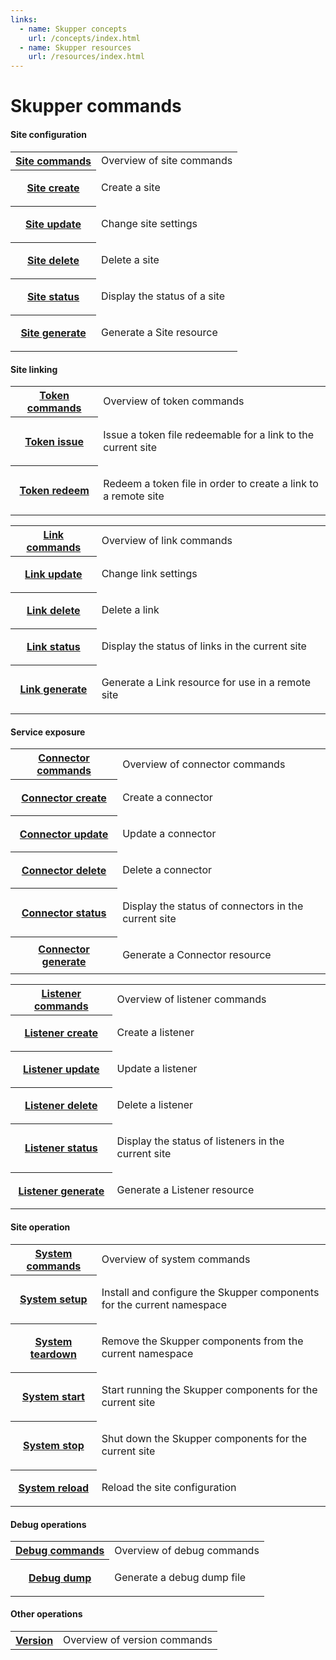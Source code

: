 ```yaml
---
links:
  - name: Skupper concepts
    url: /concepts/index.html
  - name: Skupper resources
    url: /resources/index.html
---
```


# Skupper commands

#### Site configuration

<table class="objects">
<tr><th><a href="{{site_prefix}}/commands/site/index.html">Site commands</a></th><td>Overview of site commands</td></tr>
<tr><th><a href="{{site_prefix}}/commands/site/create.html">Site create</a></th><td><p>Create a site</p>
</td></tr>
<tr><th><a href="{{site_prefix}}/commands/site/update.html">Site update</a></th><td><p>Change site settings</p>
</td></tr>
<tr><th><a href="{{site_prefix}}/commands/site/delete.html">Site delete</a></th><td><p>Delete a site</p>
</td></tr>
<tr><th><a href="{{site_prefix}}/commands/site/status.html">Site status</a></th><td><p>Display the status of a site</p>
</td></tr>
<tr><th><a href="{{site_prefix}}/commands/site/generate.html">Site generate</a></th><td><p>Generate a Site resource</p>
</td></tr>
</table>


#### Site linking

<table class="objects">
<tr><th><a href="{{site_prefix}}/commands/token/index.html">Token commands</a></th><td>Overview of token commands</td></tr>
<tr><th><a href="{{site_prefix}}/commands/token/issue.html">Token issue</a></th><td><p>Issue a token file redeemable for a link to the current site</p>
</td></tr>
<tr><th><a href="{{site_prefix}}/commands/token/redeem.html">Token redeem</a></th><td><p>Redeem a token file in order to create a link to a remote site</p>
</td></tr>
</table>

<table class="objects">
<tr><th><a href="{{site_prefix}}/commands/link/index.html">Link commands</a></th><td>Overview of link commands</td></tr>
<tr><th><a href="{{site_prefix}}/commands/link/update.html">Link update</a></th><td><p>Change link settings</p>
</td></tr>
<tr><th><a href="{{site_prefix}}/commands/link/delete.html">Link delete</a></th><td><p>Delete a link</p>
</td></tr>
<tr><th><a href="{{site_prefix}}/commands/link/status.html">Link status</a></th><td><p>Display the status of links in the current site</p>
</td></tr>
<tr><th><a href="{{site_prefix}}/commands/link/generate.html">Link generate</a></th><td><p>Generate a Link resource for use in a remote site</p>
</td></tr>
</table>


#### Service exposure

<table class="objects">
<tr><th><a href="{{site_prefix}}/commands/connector/index.html">Connector commands</a></th><td>Overview of connector commands</td></tr>
<tr><th><a href="{{site_prefix}}/commands/connector/create.html">Connector create</a></th><td><p>Create a connector</p>
</td></tr>
<tr><th><a href="{{site_prefix}}/commands/connector/update.html">Connector update</a></th><td><p>Update a connector</p>
</td></tr>
<tr><th><a href="{{site_prefix}}/commands/connector/delete.html">Connector delete</a></th><td><p>Delete a connector</p>
</td></tr>
<tr><th><a href="{{site_prefix}}/commands/connector/status.html">Connector status</a></th><td><p>Display the status of connectors in the current site</p>
</td></tr>
<tr><th><a href="{{site_prefix}}/commands/connector/generate.html">Connector generate</a></th><td><p>Generate a Connector resource</p>
</td></tr>
</table>

<table class="objects">
<tr><th><a href="{{site_prefix}}/commands/listener/index.html">Listener commands</a></th><td>Overview of listener commands</td></tr>
<tr><th><a href="{{site_prefix}}/commands/listener/create.html">Listener create</a></th><td><p>Create a listener</p>
</td></tr>
<tr><th><a href="{{site_prefix}}/commands/listener/update.html">Listener update</a></th><td><p>Update a listener</p>
</td></tr>
<tr><th><a href="{{site_prefix}}/commands/listener/delete.html">Listener delete</a></th><td><p>Delete a listener</p>
</td></tr>
<tr><th><a href="{{site_prefix}}/commands/listener/status.html">Listener status</a></th><td><p>Display the status of listeners in the current site</p>
</td></tr>
<tr><th><a href="{{site_prefix}}/commands/listener/generate.html">Listener generate</a></th><td><p>Generate a Listener resource</p>
</td></tr>
</table>


#### Site operation

<table class="objects">
<tr><th><a href="{{site_prefix}}/commands/system/index.html">System commands</a></th><td>Overview of system commands</td></tr>
<tr><th><a href="{{site_prefix}}/commands/system/setup.html">System setup</a></th><td><p>Install and configure the Skupper components for the current namespace</p>
</td></tr>
<tr><th><a href="{{site_prefix}}/commands/system/teardown.html">System teardown</a></th><td><p>Remove the Skupper components from the current namespace</p>
</td></tr>
<tr><th><a href="{{site_prefix}}/commands/system/start.html">System start</a></th><td><p>Start running the Skupper components for the current site</p>
</td></tr>
<tr><th><a href="{{site_prefix}}/commands/system/stop.html">System stop</a></th><td><p>Shut down the Skupper components for the current site</p>
</td></tr>
<tr><th><a href="{{site_prefix}}/commands/system/reload.html">System reload</a></th><td><p>Reload the site configuration</p>
</td></tr>
</table>


#### Debug operations

<table class="objects">
<tr><th><a href="{{site_prefix}}/commands/debug/index.html">Debug commands</a></th><td>Overview of debug commands</td></tr>
<tr><th><a href="{{site_prefix}}/commands/debug/dump.html">Debug dump</a></th><td><p>Generate a debug dump file</p>
</td></tr>
</table>


#### Other operations

<table class="objects">
<tr><th><a href="{{site_prefix}}/commands/version.html">Version</a></th><td>Overview of version commands</td></tr>
</table>

